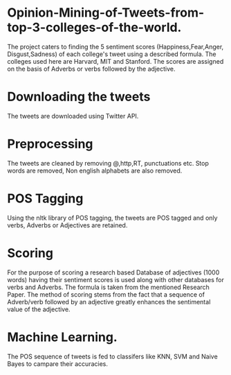 # Opinion-Mining-of-Tweets-from-top-3-colleges-of-the-world.
The project caters to finding the 5 sentiment scores (Happiness,Fear,Anger, Disgust,Sadness) of each college's tweet using a described formula. The colleges used here are Harvard, MIT and Stanford.
The scores are assigned on the basis of Adverbs or verbs followed by the adjective.
# Downloading the tweets
The tweets are downloaded using Twitter API.

# Preprocessing 
The tweets are cleaned by removing @,http,RT, punctuations etc. Stop words are removed, Non english alphabets are also removed.

# POS Tagging
Using the nltk library of POS tagging, the tweets are POS tagged and only verbs, Adverbs or Adjectives are retained.

# Scoring 
For the purpose of scoring a research based Database of adjectives (1000 words) having their sentiment scores is used along with other databases for verbs and Adverbs. The formula is taken from the mentioned Research Paper.
The method of scoring stems from the fact that a sequence of Adverb/verb followed by an adjective greatly enhances the sentimental value of the adjective. 

# Machine Learning. 
The POS sequence of tweets is fed to classifers like KNN, SVM and Naive Bayes to campare their accuracies.

